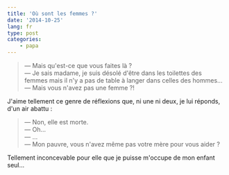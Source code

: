 ```yaml
---
title: 'Où sont les femmes ?'
date: '2014-10-25'
lang: fr
type: post
categories:
    - papa
---
```


> — Mais qu'est-ce que vous faites là ?  
> — Je sais madame, je suis désolé d'être dans les toilettes des femmes mais il n'y a pas de table à langer dans celles des hommes...  
> — Mais vous n'avez pas une femme ?!

J'aime tellement ce genre de réflexions que, ni une ni deux, je lui réponds, d'un air abattu :

> — Non, elle est morte.  
> — Oh...  
> — ...  
> — Mon pauvre, vous n'avez même pas votre mère pour vous aider ?

Tellement inconcevable pour elle que je puisse m'occupe de mon enfant seul...

